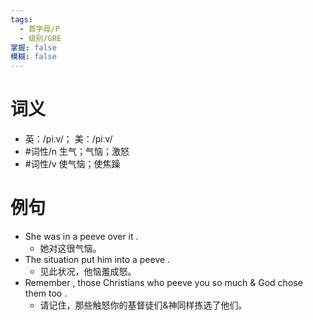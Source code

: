 ```yaml
---
tags:
  - 首字母/P
  - 级别/GRE
掌握: false
模糊: false
---
```

# 词义
- 英：/piːv/； 美：/piːv/
- #词性/n  生气；气恼；激怒
- #词性/v  使气恼；使焦躁
# 例句
- She was in a peeve over it .
	- 她对这很气恼。
- The situation put him into a peeve .
	- 见此状况，他恼羞成怒。
- Remember , those Christians who peeve you so much & God chose them too .
	- 请记住，那些触怒你的基督徒们&神同样拣选了他们。
